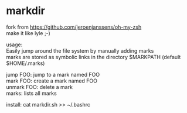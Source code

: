 markdir
=======
fork from https://github.com/jeroenjanssens/oh-my-zsh  
make it like lyle ;-)  
  
usage:  
Easily jump around the file system by manually adding marks  
marks are stored as symbolic links in the directory $MARKPATH (default $HOME/.marks) 
	 
jump FOO: jump to a mark named FOO  
mark FOO: create a mark named FOO  
unmark FOO: delete a mark  
marks: lists all marks  

install:
cat markdir.sh >> ~/.bashrc
